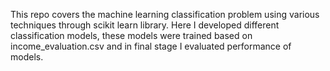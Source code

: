This repo covers the machine learning classification problem using various techniques through scikit learn library. Here I developed different classification models, these models were trained based on income_evaluation.csv and in final stage I evaluated performance of models. 
